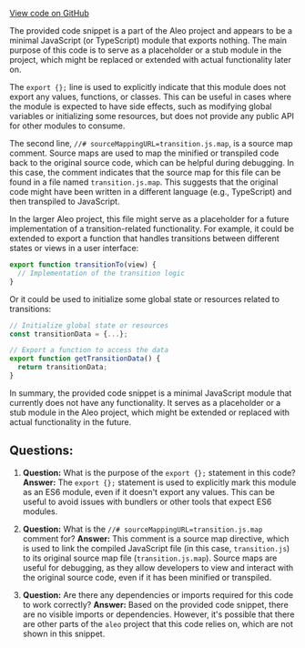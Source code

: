 [View code on GitHub](https://github.com/AleoHQ/aleo/sdk/src/models/transition.js)

The provided code snippet is a part of the Aleo project and appears to be a minimal JavaScript (or TypeScript) module that exports nothing. The main purpose of this code is to serve as a placeholder or a stub module in the project, which might be replaced or extended with actual functionality later on.

The `export {};` line is used to explicitly indicate that this module does not export any values, functions, or classes. This can be useful in cases where the module is expected to have side effects, such as modifying global variables or initializing some resources, but does not provide any public API for other modules to consume.

The second line, `//# sourceMappingURL=transition.js.map`, is a source map comment. Source maps are used to map the minified or transpiled code back to the original source code, which can be helpful during debugging. In this case, the comment indicates that the source map for this file can be found in a file named `transition.js.map`. This suggests that the original code might have been written in a different language (e.g., TypeScript) and then transpiled to JavaScript.

In the larger Aleo project, this file might serve as a placeholder for a future implementation of a transition-related functionality. For example, it could be extended to export a function that handles transitions between different states or views in a user interface:

```javascript
export function transitionTo(view) {
  // Implementation of the transition logic
}
```

Or it could be used to initialize some global state or resources related to transitions:

```javascript
// Initialize global state or resources
const transitionData = {...};

// Export a function to access the data
export function getTransitionData() {
  return transitionData;
}
```

In summary, the provided code snippet is a minimal JavaScript module that currently does not have any functionality. It serves as a placeholder or a stub module in the Aleo project, which might be extended or replaced with actual functionality in the future.
## Questions: 
 1. **Question:** What is the purpose of the `export {};` statement in this code?
   **Answer:** The `export {};` statement is used to explicitly mark this module as an ES6 module, even if it doesn't export any values. This can be useful to avoid issues with bundlers or other tools that expect ES6 modules.

2. **Question:** What is the `//# sourceMappingURL=transition.js.map` comment for?
   **Answer:** This comment is a source map directive, which is used to link the compiled JavaScript file (in this case, `transition.js`) to its original source map file (`transition.js.map`). Source maps are useful for debugging, as they allow developers to view and interact with the original source code, even if it has been minified or transpiled.

3. **Question:** Are there any dependencies or imports required for this code to work correctly?
   **Answer:** Based on the provided code snippet, there are no visible imports or dependencies. However, it's possible that there are other parts of the `aleo` project that this code relies on, which are not shown in this snippet.